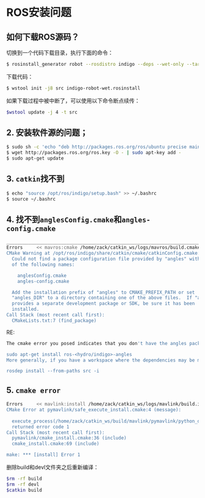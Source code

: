 # ROS安装问题

## 如何下载ROS源码？

切换到一个代码下载目录，执行下面的命令：

```bash
$ rosinstall_generator robot --rosdistro indigo --deps --wet-only --tar > indigo-robot-wet.rosinstall
```

下载代码：

```bash
$ wstool init -j8 src indigo-robot-wet.rosinstall
```

如果下载过程中被中断了，可以使用以下命令断点续传：

```bash
$wstool update -j 4 -t src
```


## 2. 安装软件源的问题；

```bash
$ sudo sh -c 'echo "deb http://packages.ros.org/ros/ubuntu precise main" > /etc/apt/sources.list.d/ros-latest.list'
$ wget http://packages.ros.org/ros.key -O - | sudo apt-key add -
$ sudo apt-get update
```

## 3. `catkin`找不到

```bash
$ echo "source /opt/ros/indigo/setup.bash" >> ~/.bashrc
$ source ~/.bashrc
```


## 4. 找不到`anglesConfig.cmake`和`angles-config.cmake`

```bash
_______________________________________________________________________________
Errors     << mavros:cmake /home/zack/catkin_ws/logs/mavros/build.cmake.001.log
CMake Warning at /opt/ros/indigo/share/catkin/cmake/catkinConfig.cmake:76 (find_package):
  Could not find a package configuration file provided by "angles" with any
  of the following names:

    anglesConfig.cmake
    angles-config.cmake

  Add the installation prefix of "angles" to CMAKE_PREFIX_PATH or set
  "angles_DIR" to a directory containing one of the above files.  If "angles"
  provides a separate development package or SDK, be sure it has been
  installed.
Call Stack (most recent call first):
  CMakeLists.txt:7 (find_package)
```

RE:
```bash
The cmake error you posed indicates that you don't have the angles package installed. Have you tried installing it?

sudo apt-get install ros-<hydro/indigo>-angles
More generally, if you have a workspace where the dependencies may be missing, you can usually install them with rosdep:

rosdep install --from-paths src -i
```

## 5. `cmake error`

```bash
Errors     << mavlink:install /home/zack/catkin_ws/logs/mavlink/build.install.003.log
CMake Error at pymavlink/safe_execute_install.cmake:4 (message):
  
  execute_process(/home/zack/catkin_ws/build/mavlink/pymavlink/python_distutils_install.sh)
  returned error code 1
Call Stack (most recent call first):
  pymavlink/cmake_install.cmake:36 (include)
  cmake_install.cmake:69 (include)

make: *** [install] Error 1
```

 删除build和devl文件夹之后重新编译：
 
 ```bash
 $rm -rf build
 $rm -rf devl
 $catkin build
 ```
 